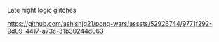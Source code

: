 
Late night logic glitches 

https://github.com/ashishjg21/pong-wars/assets/52926744/9771f292-9d09-4417-a73c-31b30244d063

